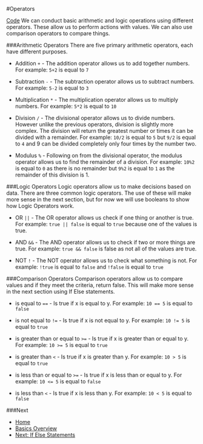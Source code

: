 #Operators

[Code](./operators.go)
We can conduct basic arithmetic and logic operations using different operators. These allow us to perform actions with values. We can also use comparison operators to compare things.

###Arithmetic Operators
There are five primary arithmetic operators, each have different purposes.

* Addition `+` - The addition operator allows us to add together numbers.
	For example: `5+2` is equal to `7`

* Subtraction `-` - The subtraction operator allows us to subtract numbers.
	For example: `5-2` is equal to `3`

* Multiplication `*` - The multiplication operator allows us to multiply numbers.
	For example: `5*2` is equal to `10`

* Division `/` - The divisional operator allows us to divide numbers. However unlike the previous operators, division is slightly more complex. The division will return the greatest number or times it can be divided with a remainder.
	For example: `10/2` is equal to `5` but `9/2` is equal to `4` and 9 can be divided completely only four times by the number two.

* Modulus `%` - Following on from the divisional operator, the modulus operator allows us to find the remainder of a division.
	For example: `10%2` is equal to `0` as there is no remainder but `9%2` is equal to `1` as the remainder of this division is 1.

###Logic Operators
Logic operators allow us to make decisions based on data. There are three common logic operators. The use of these will make more sense in the next section, but for now we will use booleans to show how Logic Operators work.

* OR `||` - The OR operator allows us check if one thing or another is true.
	For example: `true || false` is equal to `true` because one of the values is true.

* AND `&&` - The AND operator allows us to check if two or more things are true.
	For example: `true && false` is false as not all of the values are true.

* NOT `!` - The NOT operator allows us to check what something is not.
	For example: `!true` is equal to `false` and `!false` is equal to `true`

###Comparison Operators
Comparison operators allow us to compare values and if they meet the criteria, return false. This will make more sense in the next section using If Else statements.

* is equal to `==` - Is true if x is equal to y.
	For example: `10 == 5` is equal to `false`

* is not equal to `!=` - Is true if x is not equal to y.
	For example: `10 != 5` is equal to `true`

* is greater than or equal to `>=` - Is true if x is greater than or equal to y.
	For example: `10 >= 5` is equal to `true`

* is greater than `<` - Is true if x is greater than y.
	For example: `10 > 5` is equal to `true`

* is less than or equal to `>=` - Is true if x is less than or equal to y.
	For example: `10 <= 5` is equal to `false`

* is less than `<` - Is true if x is less than y.
	For example: `10 < 5` is equal to `false`


###Next

* [Home](../../README.md)
* [Basics Overview](../basics.md)
* [Next: If Else Statements](../if-else/if-else.md)
